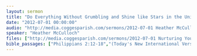 ```yaml
---
layout: sermon
title: "Do Everything Without Grumbling and Shine like Stars in the Universe."
date: "2012-07-01 00:00:00"
audio: "http://media.coggesparish.com/sermons/2012-07-01 Heather McCulloch.mp3"
speaker: "Heather McCulloch"
files: ["http://media.coggesparish.com/sermons/2012-07-01 Nurturing Young People Today.wmv","http://media.coggesparish.com/sermons/2012-07-01 Heather McCulloch.pdf","http://media.coggesparish.com/sermons/2012-07-01 Youth Ministry Announcements.pdf"]
bible_passages: ["Philippians 2:12-18","(Today's New International Version (TNIV))"]
---
```


